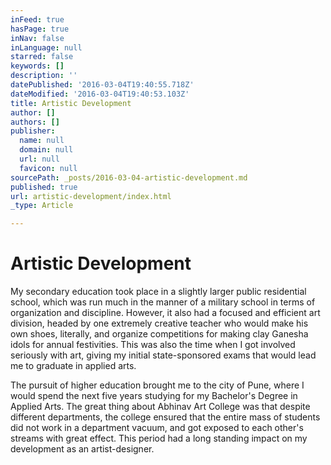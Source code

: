 ```yaml
---
inFeed: true
hasPage: true
inNav: false
inLanguage: null
starred: false
keywords: []
description: ''
datePublished: '2016-03-04T19:40:55.718Z'
dateModified: '2016-03-04T19:40:53.103Z'
title: Artistic Development
author: []
authors: []
publisher:
  name: null
  domain: null
  url: null
  favicon: null
sourcePath: _posts/2016-03-04-artistic-development.md
published: true
url: artistic-development/index.html
_type: Article

---
```

# Artistic Development

My secondary education took place in a slightly larger public 
residential school, which was run much in the manner of a military 
school in terms of organization and discipline. However, it also had a 
focused and efficient art division, headed by one extremely creative 
teacher who would make his own shoes, literally, and organize 
competitions for making clay Ganesha idols for annual festivities. This 
was also the time when I got involved seriously with art, giving my 
initial state-sponsored exams that would lead me to graduate in applied 
arts.

The pursuit of higher education brought me to the city of Pune, where I 
would spend the next five years studying for my Bachelor's Degree in 
Applied Arts. The great thing about Abhinav Art College was that despite
different departments, the college ensured that the entire mass of 
students did not work in a department vacuum, and got exposed to each 
other's streams with great effect. This period had a long standing 
impact on my development as an artist-designer.